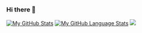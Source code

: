 ### Hi there 👋

<!--
**VicRenRen/VicRenRen** is a ✨ _special_ ✨ repository because its `README.md` (this file) appears on your GitHub profile.

Here are some ideas to get you started:

- 🔭 I’m currently working on ...
- 🌱 I’m currently learning ...
- 👯 I’m looking to collaborate on ...
- 🤔 I’m looking for help with ...
- 💬 Ask me about ...
- 📫 How to reach me: ...
- 😄 Pronouns: ...
- ⚡ Fun fact: ...
-->
[![My GitHub Stats](https://github-readme-stats.vercel.app/api/?username=VicRenRen&count_private=true&theme=tokyonight&showicons=true)]()
[![My GitHub Language Stats](https://github-readme-stats.vercel.app/api/top-langs/?username=VicRenRen&langs_count=5&theme=tokyonight)]()
![](https://github.com/VicRenRen/github-stats/blob/master/generated/languages.svg)

